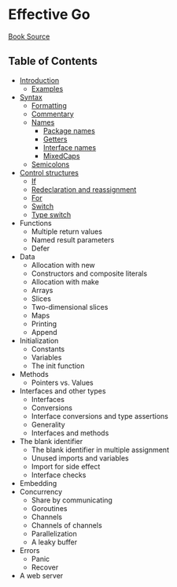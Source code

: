 # Effective Go

[Book Source](https://go.dev/doc/effective_go)

## Table of Contents

- [Introduction](introduction.md)
  - [Examples](introduction.md#examples)
- [Syntax](syntax.md)
  - [Formatting](syntax.md#formatting)
  - [Commentary](syntax.md#commentary)
  - [Names](syntax.md#names)
    - [Package names](syntax.md#package-names)
    - [Getters](syntax.md#getters)
    - [Interface names](syntax.md#interface-names)
    - [MixedCaps](syntax.md#mixedcaps)
  - [Semicolons](syntax.md#semicolons)
- [Control structures](control-structures.md)
  - [If](control-structures.md#if)
  - [Redeclaration and reassignment](control-structures.md#redeclaration-and-assignment)
  - [For](control-structures.md#for)
  - [Switch](control-structures.md#switch)
  - [Type switch](control-structures.md#type-switch)
- Functions
  - Multiple return values
  - Named result parameters
  - Defer
- Data
  - Allocation with new
  - Constructors and composite literals
  - Allocation with make
  - Arrays
  - Slices
  - Two-dimensional slices
  - Maps
  - Printing
  - Append
- Initialization
  - Constants
  - Variables
  - The init function
- Methods
  - Pointers vs. Values
- Interfaces and other types
  - Interfaces
  - Conversions
  - Interface conversions and type assertions
  - Generality
  - Interfaces and methods
- The blank identifier
  - The blank identifier in multiple assignment
  - Unused imports and variables
  - Import for side effect
  - Interface checks
- Embedding
- Concurrency
  - Share by communicating
  - Goroutines
  - Channels
  - Channels of channels
  - Parallelization
  - A leaky buffer
- Errors
  - Panic
  - Recover
- A web server
